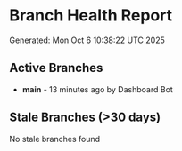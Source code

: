 # Branch Health Report
Generated: Mon Oct  6 10:38:22 UTC 2025

## Active Branches
- **main** - 13 minutes ago by Dashboard Bot

## Stale Branches (>30 days)
No stale branches found
